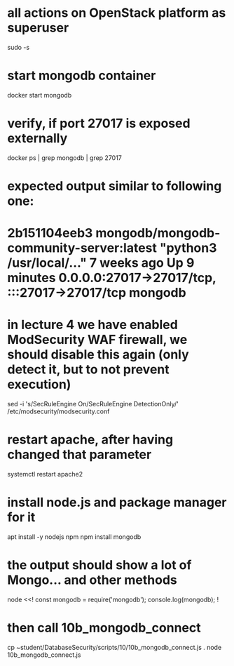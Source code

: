 # all actions on OpenStack platform as superuser
sudo -s
# start mongodb container
docker start mongodb

# verify, if port 27017 is exposed externally
docker ps | grep mongodb | grep 27017
# expected output similar to following one:
# 2b151104eeb3   mongodb/mongodb-community-server:latest   "python3 /usr/local/…"   7 weeks ago    Up 9 minutes   0.0.0.0:27017->27017/tcp, :::27017->27017/tcp      mongodb

# in lecture 4 we have enabled ModSecurity WAF firewall, we should disable this again (only detect it, but to not prevent execution)
sed -i 's/SecRuleEngine On/SecRuleEngine DetectionOnly/' /etc/modsecurity/modsecurity.conf
# restart apache, after having changed that parameter
systemctl restart apache2

# install node.js and package manager for it
  
apt install -y nodejs npm
npm install mongodb

# the output should show a lot of Mongo... and other methods
node <<!
   const mongodb = require('mongodb');
   console.log(mongodb);
!

# then call 10b_mongodb_connect
cp ~student/DatabaseSecurity/scripts/10/10b_mongodb_connect.js .
node 10b_mongodb_connect.js
